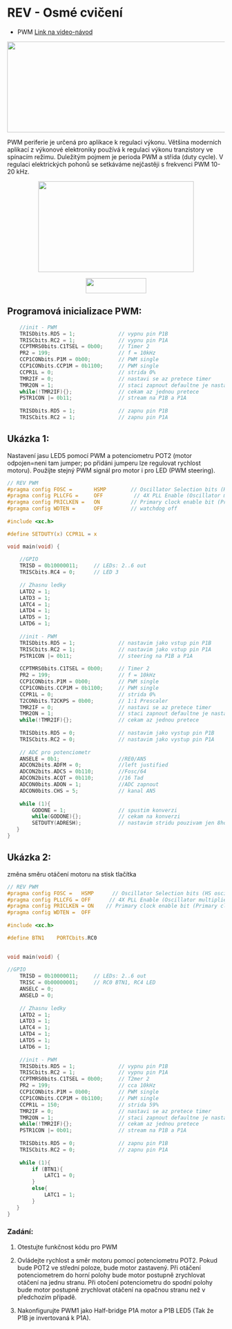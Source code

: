 # REV - Osmé cvičení
- PWM
[Link na video-návod](https://youtu.be/15aprTBgvXg)
<p align="center">
  <img width="610" height="210" src="https://github.com/MBrablc/BUT-FME-REV/blob/master/02_cv_zadani/08_CV/PIC18PWMdiagram.png">
</p>

PWM periferie je určená pro aplikace k regulaci výkonu. Většina moderních aplikací z výkonové elektroniky používá k regulaci výkonu tranzistory ve spínacím režimu. Duležitým pojmem je perioda PWM a střída (duty cycle). V regulaci elektrických pohonů se setkáváme nejčastěji s frekvenci PWM 10-20 kHz. 

<p align="center">
  <img width="360" height="210" src="https://github.com/MBrablc/BUT-FME-REV/blob/master/02_cv_zadani/08_CV/PWM.png">
</p>

<p align="center">
  <img width="140" height="35" src="https://github.com/MBrablc/BUT-FME-REV/blob/master/02_cv_zadani/08_CV/CodeCogsEqn.png">
</p>

## Programová inicializace PWM:

```c
    //init - PWM
    TRISDbits.RD5 = 1;              // vypnu pin P1B
    TRISCbits.RC2 = 1;              // vypnu pin P1A
    CCPTMRS0bits.C1TSEL = 0b00;     // Timer 2 
    PR2 = 199;                      // f = 10kHz
    CCP1CONbits.P1M = 0b00;         // PWM single
    CCP1CONbits.CCP1M = 0b1100;     // PWM single
    CCPR1L = 0;                     // strida 0%
    TMR2IF = 0;                     // nastavi se az pretece timer
    TMR2ON = 1;                     // staci zapnout defaultne je nastaven jak chceme
    while(!TMR2IF){};               // cekam az jednou pretece
    PSTR1CON |= 0b11;               // stream na P1B a P1A
    
    TRISDbits.RD5 = 1;              // zapnu pin P1B
    TRISCbits.RC2 = 1;              // zapnu pin P1A
```

## Ukázka 1:
 Nastavení jasu LED5 pomocí PWM a potenciometru POT2 (motor odpojen=neni tam jumper; po přidáni jumperu lze regulovat rychlost motoru). Použijte stejný PWM signál pro motor i pro LED (PWM steering).
 
```c
// REV PWM
#pragma config FOSC =       HSMP        // Oscillator Selection bits (HS oscillator (medium power 4-16 MHz))
#pragma config PLLCFG =     OFF          // 4X PLL Enable (Oscillator multiplied by 4)
#pragma config PRICLKEN =   ON          // Primary clock enable bit (Primary clock is always enabled)
#pragma config WDTEN =      OFF         // watchdog off
 
#include <xc.h>

#define SETDUTY(x) CCPR1L = x

void main(void) {
    
    //GPIO
    TRISD = 0b10000011;     // LEDs: 2..6 out
    TRISCbits.RC4 = 0;      // LED 3    
    
    // Zhasnu ledky
    LATD2 = 1;
    LATD3 = 1;
    LATC4 = 1;
    LATD4 = 1;
    LATD5 = 1;
    LATD6 = 1;
    
    //init - PWM
    TRISDbits.RD5 = 1;              // nastavim jako vstup pin P1B
    TRISCbits.RC2 = 1;              // nastavim jako vstup pin P1A
    PSTR1CON |= 0b11;               // steering na P1B a P1A
    
    CCPTMRS0bits.C1TSEL = 0b00;     // Timer 2 
    PR2 = 199;                      // f = 10kHz
    CCP1CONbits.P1M = 0b00;         // PWM single
    CCP1CONbits.CCP1M = 0b1100;     // PWM single
    CCPR1L = 0;                     // strida 0%    
    T2CONbits.T2CKPS = 0b00;        // 1:1 Prescaler
    TMR2IF = 0;                     // nastavi se az pretece timer
    TMR2ON = 1;                     // staci zapnout defaultne je nastaven jak chceme
    while(!TMR2IF){};               // cekam az jednou pretece
        
    TRISDbits.RD5 = 0;              // nastavim jako vystup pin P1B
    TRISCbits.RC2 = 0;              // nastavim jako vystup pin P1A
            
    // ADC pro potenciometr
    ANSELE = 0b1;                   //RE0/AN5
    ADCON2bits.ADFM = 0;            //left justified
    ADCON2bits.ADCS = 0b110;        //Fosc/64
    ADCON2bits.ACQT = 0b110;        //16 Tad
    ADCON0bits.ADON = 1;            //ADC zapnout
    ADCON0bits.CHS = 5;             // kanal AN5
    
    while (1){
        GODONE = 1;                 // spustim konverzi
        while(GODONE){};            // cekam na konverzi
        SETDUTY(ADRESH);            // nastavim stridu pouzivam jen 8hornich bitu
   }
}
```

## Ukázka 2:
 změna směru otáčení motoru na stisk tlačítka
```c
// REV PWM
#pragma config FOSC =   HSMP      // Oscillator Selection bits (HS oscillator (medium power 4-16 MHz))
#pragma config PLLCFG = OFF      // 4X PLL Enable (Oscillator multiplied by 4)
#pragma config PRICLKEN = ON    // Primary clock enable bit (Primary clock is always enabled)
#pragma config WDTEN =  OFF
 
#include <xc.h> 

#define BTN1    PORTCbits.RC0

 
void main(void) {
    
//GPIO
    TRISD = 0b10000011;     // LEDs: 2..6 out
    TRISC = 0b00000001;     // RC0 BTN1, RC4 LED
    ANSELC = 0;
    ANSELD = 0;
    
    // Zhasnu ledky
    LATD2 = 1;
    LATD3 = 1;
    LATC4 = 1;
    LATD4 = 1;
    LATD5 = 1;
    LATD6 = 1;
    
    //init - PWM
    TRISDbits.RD5 = 1;              // vypnu pin P1B
    TRISCbits.RC2 = 1;              // vypnu pin P1A
    CCPTMRS0bits.C1TSEL = 0b00;     // T2mer 2 
    PR2 = 199;                      // cca 10kHz
    CCP1CONbits.P1M = 0b00;         // PWM single
    CCP1CONbits.CCP1M = 0b1100;     // PWM single
    CCPR1L = 150;                   // strida 59%
    TMR2IF = 0;                     // nastavi se az pretece timer
    TMR2ON = 1;                     // staci zapnout defaultne je nastaven jak chceme
    while(!TMR2IF){};               // cekam az jednou pretece
    PSTR1CON |= 0b01;               // stream na P1B a P1A
    
    TRISDbits.RD5 = 0;              // zapnu pin P1B
    TRISCbits.RC2 = 0;              // zapnu pin P1A
 
    while (1){
        if (BTN1){
            LATC1 = 0;
        }
        else{
            LATC1 = 1;
        }
   }
}
```
### Zadání:

  1) Otestujte funkčnost kódu pro PWM

  2) Ovládejte rychlost a směr motoru pomocí potenciometru POT2. Pokud bude POT2 ve střední poloze, bude motor zastavený. Při otáčení potenciometrem do horní polohy bude motor postupně zrychlovat otáčení na jednu stranu. Při otočení potenciometru do spodní polohy bude motor postupně zrychlovat otáčení na opačnou stranu než v předchozím případě. 
  
  4) Nakonfigurujte PWM1 jako Half-bridge P1A motor a P1B LED5 (Tak že P1B je invertovaná k P1A).
